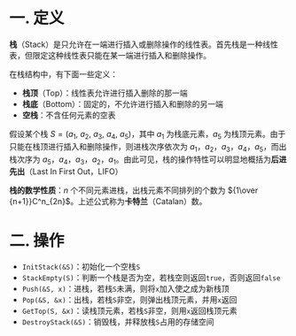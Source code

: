 # 一. 定义

**栈**（Stack）是只允许在一端进行插入或删除操作的线性表。首先栈是一种线性表，但限定这种线性表只能在某一端进行插入和删除操作。

在栈结构中，有下面一些定义：

- **栈顶**（Top）：线性表允许进行插入删除的那一端
- **栈底**（Bottom）：固定的，不允许进行插入和删除的另一端
- **空栈**：不含任何元素的空表

假设某个栈 $S=(a_1,\ a_2,\ a_3,\ a_4,\ a_5)$，其中 $a_1$ 为栈底元素，$a_5$ 为栈顶元素。由于只能在栈顶进行插入和删除操作，则进栈次序依次为 $a_1$，$a_2$，$a_3$，$a_4$，$a_5$，而出栈次序为 $a_5$，$a_4$，$a_3$，$a_2$，$a_1$。由此可见，栈的操作特性可以明显地概括为**后进先出**（Last In First Out，LIFO）

**栈的数学性质**：$n$ 个不同元素进栈，出栈元素不同排列的个数为 ${1\over {n+1}}C^n_{2n}$。上述公式称为**卡特兰**（Catalan）数。



# 二. 操作

- `InitStack(&S)`：初始化一个空栈`S`
- `StackEmpty(S)`：判断一个栈是否为空，若栈空则返回`true`，否则返回`false`
- `Push(&S, x)`：进栈，若栈`S`未满，则将`x`加入使之成为新栈顶
- `Pop(&S, &x)`：出栈，若栈`S`非空，则弹出栈顶元素，并用`x`返回
- `GetTop(S, &x)`：读栈顶元素，若栈`S`非空，则用`x`返回栈顶元素
- `DestroyStack(&S)`：销毁栈，并释放栈`S`占用的存储空间